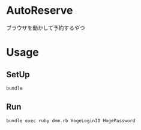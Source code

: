 # AutoReserve
ブラウザを動かして予約するやつ

# Usage

## SetUp

```sh
bundle
```

## Run

```sh
bundle exec ruby dmm.rb HogeLoginID HogePassword
```
